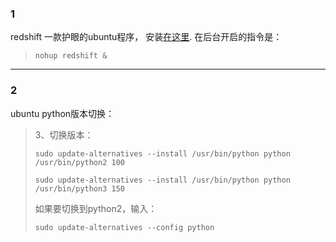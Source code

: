 ### 1
redshift 一款护眼的ubuntu程序， 安装<a href="http://blog.csdn.net/dr_unknown/article/details/53766921">在这里</a>. 在后台开启的指令是：
>`nohup redshift &`
****
### 2
ubuntu python版本切换：
>3、切换版本：
>
>`sudo update-alternatives --install /usr/bin/python python /usr/bin/python2 100`
>
>`sudo update-alternatives --install /usr/bin/python python /usr/bin/python3 150`
>
>如果要切换到python2，输入：
>
>`sudo update-alternatives --config python`


